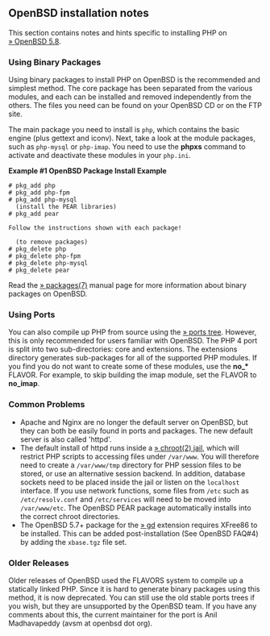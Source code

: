 OpenBSD installation notes
--------------------------

This section contains notes and hints specific to installing PHP on
<a href="http://www.openbsd.org/" class="link external">» OpenBSD 5.8</a>.

### Using Binary Packages

Using binary packages to install PHP on OpenBSD is the recommended and
simplest method. The core package has been separated from the various
modules, and each can be installed and removed independently from the
others. The files you need can be found on your OpenBSD CD or on the FTP
site.

The main package you need to install is `php`, which contains the basic
engine (plus gettext and iconv). Next, take a look at the module
packages, such as `php-mysql` or `php-imap`. You need to use the
**phpxs** command to activate and deactivate these modules in your
`php.ini`.

**Example \#1 OpenBSD Package Install Example**

``` shell
# pkg_add php
# pkg_add php-fpm
# pkg_add php-mysql
  (install the PEAR libraries)
# pkg_add pear

Follow the instructions shown with each package!

  (to remove packages)
# pkg_delete php
# pkg_delete php-fpm
# pkg_delete php-mysql
# pkg_delete pear
```

Read the
<a href="http://www.openbsd.org/cgi-bin/man.cgi?query=packages" class="link external">» packages(7)</a>
manual page for more information about binary packages on OpenBSD.

### Using Ports

You can also compile up PHP from source using the
<a href="http://www.openbsd.org/faq/ports/ports.html" class="link external">» ports tree</a>.
However, this is only recommended for users familiar with OpenBSD. The
PHP 4 port is split into two sub-directories: core and extensions. The
extensions directory generates sub-packages for all of the supported PHP
modules. If you find you do not want to create some of these modules,
use the **no\_\*** FLAVOR. For example, to skip building the imap
module, set the FLAVOR to **no\_imap**.

### Common Problems

-   <span class="simpara">Apache and Nginx are no longer the default
    server on OpenBSD, but they can both be easily found in ports and
    packages. The new default server is also called 'httpd'. </span>
-   <span class="simpara">The default install of httpd runs inside a
    <a href="http://www.openbsd.org/cgi-bin/man.cgi?query=chroot" class="link external">» chroot(2) jail</a>,
    which will restrict PHP scripts to accessing files under `/var/www`.
    You will therefore need to create a `/var/www/tmp` directory for PHP
    session files to be stored, or use an alternative session backend.
    In addition, database sockets need to be placed inside the jail or
    listen on the `localhost` interface. If you use network functions,
    some files from `/etc` such as `/etc/resolv.conf` and
    `/etc/services` will need to be moved into `/var/www/etc`. The
    OpenBSD PEAR package automatically installs into the correct chroot
    directories. </span>
-   <span class="simpara"> The OpenBSD 5.7+ package for the
    <a href="http://www.libgd.org/" class="link external">» gd</a>
    extension requires XFree86 to be installed. This can be added
    post-installation (See OpenBSD FAQ\#4) by adding the `xbase.tgz`
    file set. </span>

### Older Releases

Older releases of OpenBSD used the FLAVORS system to compile up a
statically linked PHP. Since it is hard to generate binary packages
using this method, it is now deprecated. You can still use the old
stable ports trees if you wish, but they are unsupported by the OpenBSD
team. If you have any comments about this, the current maintainer for
the port is Anil Madhavapeddy (avsm at openbsd dot org).
